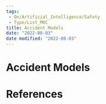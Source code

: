 ```yaml
---
tags:
 - On/Artificial_Intelligence/Safety
 - Type/List_MOC 
title: Accident Models
date: "2022-08-03"
date modified: "2022-08-03"
---
```


# Accident Models

# References
